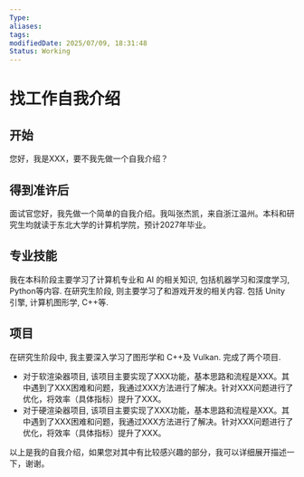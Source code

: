 ```yaml
---
Type: 
aliases: 
tags: 
modifiedDate: 2025/07/09, 18:31:48
Status: Working
---
```


# 找工作自我介绍

## 开始

您好，我是XXX，要不我先做一个自我介绍？

## 得到准许后

面试官您好，我先做一个简单的自我介绍。我叫张杰凯，来自浙江温州。本科和研究生均就读于东北大学的计算机学院，预计2027年毕业。

## 专业技能

我在本科阶段主要学习了计算机专业和 AI 的相关知识, 包括机器学习和深度学习, Python等内容. 在研究生阶段, 则主要学习了和游戏开发的相关内容. 包括 Unity 引擎, 计算机图形学, C++等. 

## 项目

在研究生阶段中, 我主要深入学习了图形学和 C++及 Vulkan. 完成了两个项目. 

- 对于软渲染器项目, 该项目主要实现了XXX功能，基本思路和流程是XXX。其中遇到了XXX困难和问题，我通过XXX方法进行了解决。针对XXX问题进行了优化，将效率（具体指标）提升了XXX。
- 对于硬渲染器项目, 该项目主要实现了XXX功能，基本思路和流程是XXX。其中遇到了XXX困难和问题，我通过XXX方法进行了解决。针对XXX问题进行了优化，将效率（具体指标）提升了XXX。

以上是我的自我介绍，如果您对其中有比较感兴趣的部分，我可以详细展开描述一下，谢谢。
